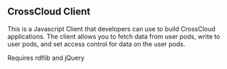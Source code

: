 CrossCloud Client
-----
This is a Javascript Client that developers can use to build CrossCloud applications. The client allows you to fetch data from user pods, write to user pods, and set access control for data on the user pods. 

Requires rdflib and jQuery

